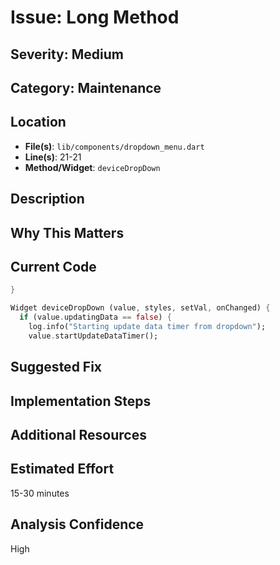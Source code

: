# Issue: Long Method

## Severity: Medium

## Category: Maintenance

## Location
- **File(s)**: `lib/components/dropdown_menu.dart`
- **Line(s)**: 21-21
- **Method/Widget**: `deviceDropDown`

## Description


## Why This Matters


## Current Code
```dart
}

Widget deviceDropDown (value, styles, setVal, onChanged) {
  if (value.updatingData == false) {
    log.info("Starting update data timer from dropdown");
    value.startUpdateDataTimer();
```

## Suggested Fix


## Implementation Steps


## Additional Resources


## Estimated Effort
15-30 minutes

## Analysis Confidence
High
